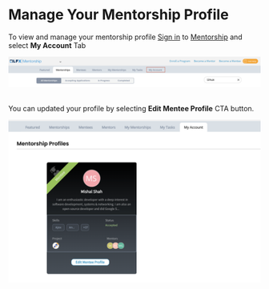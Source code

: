 # Manage Your Mentorship Profile

To view and manage your mentorship profile [Sign in](../../sso/sign-in/) to [Mentorship](https://mentorship.lfx.linuxfoundation.org) and select **My Account** Tab

![](<../../.gitbook/assets/Become a Mentee (1).png>)

\
You can updated your profile by selecting **Edit Mentee Profile** CTA button.

![](<../../.gitbook/assets/Mentorship Profile.png>)

##

##
